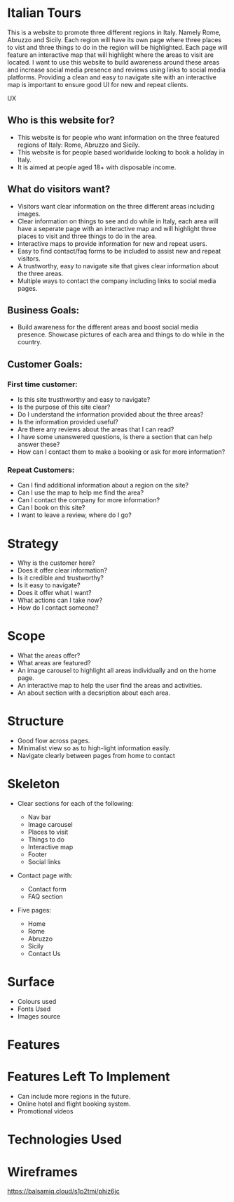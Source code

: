 # Italian Tours

This is a website to promote three different regions in Italy. Namely Rome, Abruzzo and Sicily. Each region will have its own page where three places to vist and three things to do in the region will be highlighted. Each page will feature an interactive map that will highlight where the areas to visit are located. I want to use this website to build awareness around these areas and increase social media presence and reviews using links to social media platforms. Providing a clean and easy to navigate site with an interactive map is important to ensure good UI for new and repeat clients.

UX
## Who is this website for?

* This website is for people who want information on the three featured regions of Italy: Rome, Abruzzo and Sicily. 
* This website is for people based worldwide looking to book a holiday in Italy.
* It is aimed at people aged 18+ with disposable income.

##  What do visitors want?

* Visitors want clear information on the three different areas including images.
* Clear information on things to see and do while in Italy, each area will have a seperate page with an interactive map and will highlight three places to visit and three things to do in the area.
* Interactive maps to provide information for new and repeat users.
* Easy to find contact/faq forms to be included to assist new and repeat visitors.
* A trustworthy, easy to navigate site that gives clear information about the
three areas.
* Multiple ways to contact the company including links to social media pages.

## Business Goals:

* Build awareness for the different areas and boost social media presence.
Showcase pictures of each area and things to do while in the country.

## Customer Goals:

### First time customer:

* Is this site trusthworthy and easy to navigate?
* Is the purpose of this site clear?
* Do I understand the information provided about the three areas?
* Is the information provided useful?
* Are there any reviews about the areas that I can read?
* I have some unanswered questions, is there a section that can help answer       these?
* How can I contact them to make a booking or ask for more information?

### Repeat Customers:

* Can I find additional information about a region on the site?
* Can I use the map to help me find the area?
* Can I contact the company for more information?
* Can I book on this site?
* I want to leave a review, where do I go?

# Strategy

* Why is the customer here?
* Does it offer clear information?
* Is it credible and trustworthy?
* Is it easy to navigate? 
* Does it offer what I want?
* What actions can I take now?
* How do I contact someone?

# Scope 

* What the areas offer? 
* What areas are featured?
* An image carousel to highlight all areas individually and on the home page.
* An interactive map to help the user find the areas and activities.
* An about section with a decsription about each area. 

# Structure

* Good flow across pages.
* Minimalist view so as to high-light information easily.
* Navigate clearly between pages from home to contact

# Skeleton 

* Clear sections for each of the following:

  * Nav bar
  * Image carousel
  * Places to visit
  * Things to do
  * Interactive map
  * Footer
  * Social links

* Contact page with:
  
  * Contact form
  * FAQ section

* Five pages:

  * Home
  * Rome
  * Abruzzo
  * Sicily
  * Contact Us

# Surface

* Colours used
* Fonts Used
* Images source

# Features

# Features Left To Implement

* Can include more regions in the future.
* Online hotel and flight booking system.
* Promotional videos

# Technologies Used

# Wireframes 
  
  https://balsamiq.cloud/s1p2tmi/phiz6jc 
  